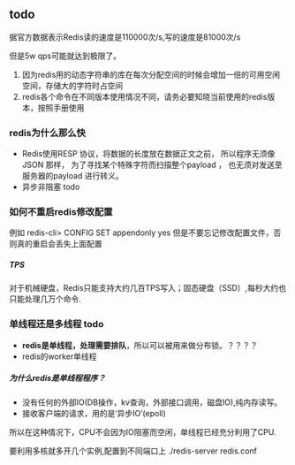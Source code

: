 ## todo

据官方数据表示Redis读的速度是110000次/s,写的速度是81000次/s

但是5w qps可能就达到极限了。


1. 因为redis用的动态字符串的库在每次分配空间的时候会增加一倍的可用空闲空间，存储大的字符时占空间
2. redis各个命令在不同版本使用情况不同，请务必要知晓当前使用的redis版本，按照手册使用


### redis为什么那么快
* Redis使用RESP 协议，将数据的长度放在数据正文之前， 所以程序无须像 JSON 那样， 为了寻找某个特殊字符而扫描整个payload ， 也无须对发送至服务器的payload 进行转义。
* 异步非阻塞 todo



### 如何不重启redis修改配置
例如
redis-cli> CONFIG SET appendonly yes
但是不要忘记修改配置文件，否则真的重启会丢失上面配置

##### TPS
对于机械硬盘，Redis只能支持大约几百TPS写入；固态硬盘（SSD）,每秒大约也只能处理几万个命令.

### 单线程还是多线程 todo
* **redis是单线程，处理需要排队**，所以可以被用来做分布锁。？？？？
* redis的worker单线程

##### 为什么redis是单线程程序？
* 没有任何的外部IO(DB操作，kv查询，外部接口调用，磁盘IO),纯内存读写。
* 接收客户端的请求，用的是‘异步IO’(epoll)

所以在这种情况下，CPU不会因为IO阻塞而空闲，单线程已经充分利用了CPU.

要利用多核就多开几个实例,配置到不同端口上  ./redis-server redis.conf




